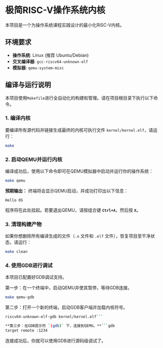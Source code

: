 # 极简RISC-V操作系统内核

本项目是一个为操作系统课程实践设计的最小化RISC-V内核。

## 环境要求

*   **操作系统**: Linux (推荐 Ubuntu/Debian)
*   **交叉编译器**: `gcc-riscv64-unknown-elf`
*   **模拟器**: `qemu-system-misc`

## 编译与运行说明

本项目使用`Makefile`进行全自动化的构建和管理。请在项目根目录下执行以下命令。

### 1. 编译内核

要编译所有源代码并链接生成最终的内核可执行文件 `kernel/kernel.elf`，请运行：
```bash
make
```

### 2. 启动QEMU并运行内核

编译成功后，使用以下命令即可在QEMU模拟器中启动并运行你的操作系统：
```bash
make qemu
```

**预期输出：**
终端将会显示QEMU启动，并成功打印出以下信息：
```
Hello OS
```
程序将在此处挂起。若要退出QEMU，请按组合键 **`Ctrl+A`**，然后按 **`X`**。

### 3. 清理构建产物

如果你想删除所有编译生成的文件（`.o` 文件和 `.elf` 文件），恢复项目至干净状态，请运行：
```bash
make clean
```

### 4. 使用GDB进行调试

本项目已配置好GDB调试支持。

第一步：在一个终端中，启动QEMU并使其暂停，等待GDB连接。
```bash
make qemu-gdb
```

第二步：打开一个新的终端，启动GDB客户端并加载内核符号。
```bash
riscv64-unknown-elf-gdb kernel/kernel.elf```

**第三步：在GDB提示符 `(gdb)` 下，连接到QEMU。**```gdb
target remote :1234
```
连接成功后，你就可以使用GDB进行源码级调试了。
